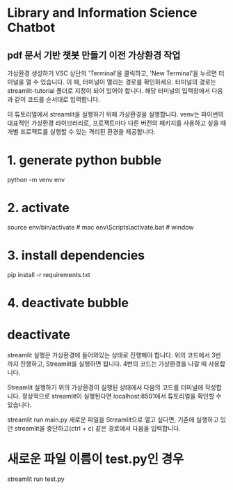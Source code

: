 # Library and Information Science Chatbot
## pdf 문서 기반 챗봇 만들기 이전 가상환경 작업

가상환경 생성하기
VSC 상단의 'Terminal'을 클릭하고, 'New Terminal'을 누르면 터미널을 열 수 있습니다. 이 때, 터미널이 열리는 경로를 확인하세요. 터미널의 경로는 streamlit-tutorial 폴더로 지정이 되어 있어야 합니다. 해당 터미널의 입력창에서 다음과 같이 코드를 순서대로 입력합니다.

이 튜토리얼에서 streamlit을 실행하기 위해 가상환경을 실행합니다. venv는 파이썬의 대표적인 가상환경 라이브러리로, 프로젝트마다 다른 버전의 패키지를 사용하고 싶을 때 개별 프로젝트를 실행할 수 있는 격리된 환경을 제공합니다.

# 1. generate python bubble
python -m venv env

# 2. activate
source env/bin/activate  # mac
env\Scripts\activate.bat  # window

# 3. install dependencies
pip install -r requirements.txt

# 4. deactivate bubble
# deactivate
streamlit 실행은 가상환경에 들어와있는 상태로 진행해야 합니다. 위의 코드에서 3번까지 진행하고, Streamlit을 실행하면 됩니다. 4번의 코드는 가상환경을 나갈 때 사용합니다.

Streamlit 실행하기
위의 가상환경이 실행된 상태에서 다음의 코드를 터미널에 작성합니다. 정상적으로 streamlit이 실행된다면 localhost:8501에서 튜토리얼을 확인할 수 있습니다.

streamlit run main.py
새로운 파일을 Streamlit으로 열고 싶다면, 기존에 실행하고 있던 streamlit을 중단하고(ctrl + c) 같은 경로에서 다음을 입력합니다.

# 새로운 파일 이름이 test.py인 경우
streamlit run test.py
